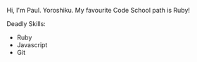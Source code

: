 Hi, I'm Paul. Yoroshiku.
My favourite Code School path is Ruby!

Deadly Skills:
* Ruby
* Javascript
* Git
